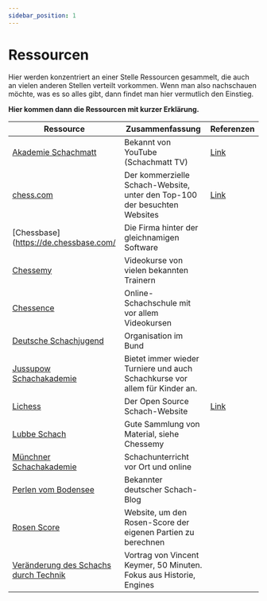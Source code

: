 ```yaml
---
sidebar_position: 1
---
```

# Ressourcen

Hier werden konzentriert an einer Stelle Ressourcen gesammelt, die auch an vielen anderen Stellen verteilt vorkommen. Wenn man also nachschauen möchte, was es so alles gibt, dann findet man hier vermutlich den Einstieg.

**Hier kommen dann die Ressourcen mit kurzer Erklärung.**

| Ressource | Zusammenfassung | Referenzen                               |
|-----------|-----------------|------------------------------------------|
| [Akademie Schachmatt](https://akademieschachmatt.thinkific.com/) | Bekannt von YouTube (Schachmatt TV) | [Link](./onlinetraining#schachakademien) |
| [chess.com](https://chess.com) | Der kommerzielle Schach-Website, unter den Top-100 der besuchten Websites | [Link](./schachonline#chesscom)          |
| [Chessbase](https://de.chessbase.com/ | Die Firma hinter der gleichnamigen Software |                                          |
| [Chessemy](https://www.chessemy.com/) | Videokurse von vielen bekannten Trainern |                                          |
| [Chessence](https://chessence.de/) | Online-Schachschule mit vor allem Videokursen |                                          |
| [Deutsche Schachjugend](https://www.deutsche-schachjugend.de/) | Organisation im Bund |                                          |
| [Jussupow Schachakademie](http://www.jussupow.de/Training) | Bietet immer wieder Turniere und auch Schachkurse vor allem für Kinder an. |                                          |
| [Lichess](https://lichess.org) | Der Open Source Schach-Website | [Link](./schachonline#lichess)          |
| [Lubbe Schach](https://www.lubbe-schach.de/training/) | Gute Sammlung von Material, siehe Chessemy |                                          |
| [Münchner Schachakademie](https://www.mucschach.de/) | Schachunterricht vor Ort und online |                                          |
| [Perlen vom Bodensee](https://perlenvombodensee.de/) | Bekannter deutscher Schach-Blog |                                          |
| [Rosen Score](https://lichess.org/@/Lichess/blog/what-is-your-rosen-score/PuSIsIum) | Website, um den Rosen-Score der eigenen Partien zu berechnen |                                          |
| [Veränderung des Schachs durch Technik](https://youtu.be/IOQNVN4aX7s) | Vortrag von Vincent Keymer, 50 Minuten. Fokus aus Historie, Engines |                                          |
